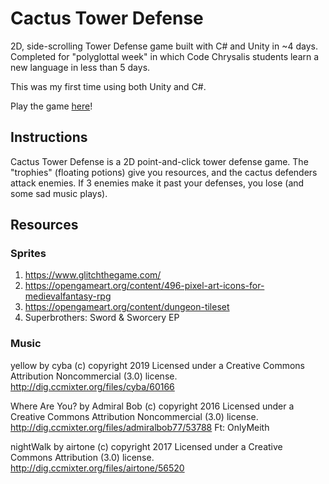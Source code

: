 # Cactus Tower Defense
2D, side-scrolling Tower Defense game built with C# and Unity in ~4 days. Completed for "polyglottal week" in which Code Chrysalis students learn a new language in less than 5 days. 

This was my first time using both Unity and C#. 

Play the game [here](https://marysed.github.io/tower-defense/)!

## Instructions

Cactus Tower Defense is a 2D point-and-click tower defense game. The "trophies" (floating potions) give you resources, and the cactus defenders attack enemies. If 3 enemies make it past your defenses, you lose (and some sad music plays).  


## Resources 

### Sprites

1. https://www.glitchthegame.com/
2. https://opengameart.org/content/496-pixel-art-icons-for-medievalfantasy-rpg
3. https://opengameart.org/content/dungeon-tileset
4. Superbrothers: Sword & Sworcery EP

### Music

yellow by cyba (c) copyright 2019 Licensed under a Creative Commons Attribution Noncommercial  (3.0) license. http://dig.ccmixter.org/files/cyba/60166 

Where Are You? by Admiral Bob (c) copyright 2016 Licensed under a Creative Commons Attribution Noncommercial  (3.0) license. http://dig.ccmixter.org/files/admiralbob77/53788 Ft: OnlyMeith

nightWalk by airtone (c) copyright 2017 Licensed under a Creative Commons Attribution (3.0) license. http://dig.ccmixter.org/files/airtone/56520 


